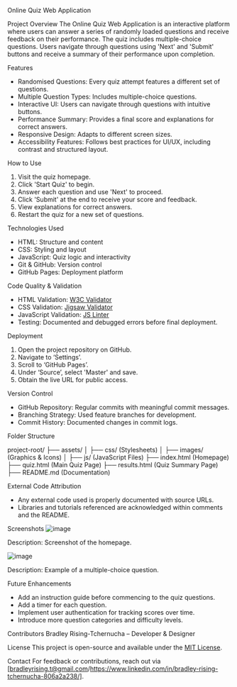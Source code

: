Online Quiz Web Application

Project Overview
The Online Quiz Web Application is an interactive platform where users can answer a series of randomly loaded questions and receive feedback on their performance. The quiz includes multiple-choice questions. Users navigate through questions using 'Next' and 'Submit' buttons and receive a summary of their performance upon completion.

 Features
- Randomised Questions: Every quiz attempt features a different set of questions.
- Multiple Question Types: Includes multiple-choice questions.
- Interactive UI: Users can navigate through questions with intuitive buttons.
- Performance Summary: Provides a final score and explanations for correct answers.
- Responsive Design: Adapts to different screen sizes.
- Accessibility Features: Follows best practices for UI/UX, including contrast and structured layout.

How to Use
1. Visit the quiz homepage.
2. Click 'Start Quiz' to begin.
3. Answer each question and use 'Next' to proceed.
4. Click 'Submit' at the end to receive your score and feedback.
5. View explanations for correct answers.
6. Restart the quiz for a new set of questions.

 Technologies Used
- HTML: Structure and content
- CSS: Styling and layout
- JavaScript: Quiz logic and interactivity
- Git & GitHub: Version control
- GitHub Pages: Deployment platform

 Code Quality & Validation
- HTML Validation: [W3C Validator](https://validator.w3.org/#validate_by_input)
- CSS Validation: [Jigsaw Validator](http://jigsaw.w3.org/css-validator/)
- JavaScript Validation: [JS Linter](https://javascriptvalidator.net/)
- Testing: Documented and debugged errors before final deployment.

Deployment
1. Open the project repository on GitHub.
2. Navigate to ‘Settings’.
3. Scroll to ‘GitHub Pages’.
4. Under ‘Source’, select 'Master' and save.
5. Obtain the live URL for public access.

 Version Control
- GitHub Repository: Regular commits with meaningful commit messages.
- Branching Strategy: Used feature branches for development.
- Commit History: Documented changes in commit logs.

Folder Structure

project-root/
├── assets/
│   ├── css/ (Stylesheets)
│   ├── images/ (Graphics & Icons)
│   ├── js/ (JavaScript Files)
├── index.html (Homepage)
├── quiz.html (Main Quiz Page)
├── results.html (Quiz Summary Page)
├── README.md (Documentation)


External Code Attribution
- Any external code used is properly documented with source URLs.
- Libraries and tutorials referenced are acknowledged within comments and the README.

Screenshots
![image](https://github.com/user-attachments/assets/cbd08eea-4002-45bb-bb5a-083befc0074b)


Description: Screenshot of the homepage.

![image](https://github.com/user-attachments/assets/f4ad4cf4-4129-48ed-933b-486c38d41558)

Description: Example of a multiple-choice question.

Future Enhancements
- Add an instruction guide before commencing to the quiz questions.
- Add a timer for each question.
- Implement user authentication for tracking scores over time.
- Introduce more question categories and difficulty levels.

Contributors
Bradley Rising-Tchernucha – Developer & Designer

License
This project is open-source and available under the [MIT License](LICENSE).

Contact
For feedback or contributions, reach out via [bradleyrising.t@gmail.com/https://www.linkedin.com/in/bradley-rising-tchernucha-806a2a238/].

